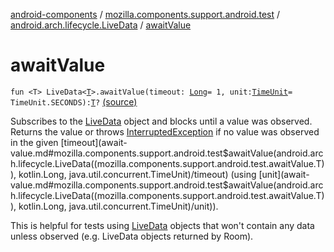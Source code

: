 [android-components](../../index.md) / [mozilla.components.support.android.test](../index.md) / [android.arch.lifecycle.LiveData](index.md) / [awaitValue](./await-value.md)

# awaitValue

`fun <T> LiveData<`[`T`](await-value.md#T)`>.awaitValue(timeout: `[`Long`](https://kotlinlang.org/api/latest/jvm/stdlib/kotlin/-long/index.html)` = 1, unit: `[`TimeUnit`](https://developer.android.com/reference/java/util/concurrent/TimeUnit.html)` = TimeUnit.SECONDS): `[`T`](await-value.md#T)`?` [(source)](https://github.com/mozilla-mobile/android-components/blob/master/components/support/android-test/src/main/java/mozilla/components/support/android/test/LiveData.kt#L20)

Subscribes to the [LiveData](#) object and blocks until a value was observed. Returns the value or throws
[InterruptedException](https://developer.android.com/reference/java/lang/InterruptedException.html) if no value was observed in the given [timeout](await-value.md#mozilla.components.support.android.test$awaitValue(android.arch.lifecycle.LiveData((mozilla.components.support.android.test.awaitValue.T)), kotlin.Long, java.util.concurrent.TimeUnit)/timeout) (using [unit](await-value.md#mozilla.components.support.android.test$awaitValue(android.arch.lifecycle.LiveData((mozilla.components.support.android.test.awaitValue.T)), kotlin.Long, java.util.concurrent.TimeUnit)/unit)).

This is helpful for tests using [LiveData](#) objects that won't contain any data unless observed (e.g. LiveData objects
returned by Room).

